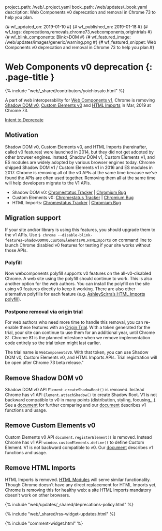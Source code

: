 project_path: /web/_project.yaml
book_path: /web/updates/_book.yaml
description: Web Components v0 deprecation and removal in Chrome 73 to help you plan.

{# wf_updated_on: 2019-01-10 #}
{# wf_published_on: 2019-01-18 #}
{# wf_tags: deprecations,removals,chrome73,webcomponents,origintrials #}
{# wf_blink_components: Blink>DOM #}
{# wf_featured_image: /web/updates/images/generic/warning.png #}
{# wf_featured_snippet: Web Components v0 deprecation and removal in Chrome 73 to help you plan.#}

# Web Components v0 deprecation {: .page-title }

{% include "web/_shared/contributors/yoichiosato.html" %}

A part of web interoperability for [Web Components v1](/web/updates/2017/01/webcomponents-org),
Chrome is removing
[Shadow DOM v0](https://www.html5rocks.com/en/tutorials/webcomponents/shadowdom/),
[Custom Elements v0](https://www.html5rocks.com/en/tutorials/webcomponents/customelements/)
 and [HTML Imports](https://www.html5rocks.com/en/tutorials/webcomponents/imports/)
  in Mar, 2019 at Chrome 73.

[Intent to Deprecate](https://groups.google.com/a/chromium.org/forum/#!msg/blink-dev/h-JwMiPUnuU/sl79aLoLBQAJ)


## Motivation

Shadow DOM v0, Custom Elements v0, and HTML Imports (hereinafter, called v0 features)
 were launched in 2014, but
they did not get adopted by other browser engines. Instead, Shadow DOM v1,
Custom Elements v1, and ES modules are widely adopted by various browser engines
today. Chrome shipped Shadow DOM v1 / Custom Elements v1 in 2016 and ES
modules in 2017.
Chrome is removing all of the v0 APIs at the same time because we've found the APIs are often used together. Removing them all at the same time will help developers migrate to the V1 APIs.

- Shadow DOM v0: [Chromestatus Tracker](https://www.chromestatus.com/feature/4507242028072960) &#124;
 [Chromium Bug](https://crbug.com/671907)
- Custom Elements v0: [Chromestatus Tracker](https://www.chromestatus.com/feature/4642138092470272)  &#124;
 [Chromium Bug](https://crbug.com/660759)
- HTML Imports: [Chromestatus Tracker](https://www.chromestatus.com/feature/4507242028072960)  &#124;
[Chromium Bug](https://crbug.com/766694)

## Migration support
If your site and/or library is using this features, you should upgrade them to
the v1 APIs.
Use `$ chrome --disable-blink-features=ShadowDOMV0,CustomElementsV0,HTMLImports`
on command line to launch Chrome disabled v0 features for testing if your site works without those APIs.

### Polyfill

Now webcomponents polyfill supports v0 features on the all-v0-disabled Chrome. A web site using the polyfill should continue to work.
This is also another option for the web authors.
You can install the polyfill on the site using v0 features directly to keep
it working.
There are also other alternative polyfills for each feature (e.g.
[AshleyScirra’s HTML Imports polyfill](https://github.com/AshleyScirra/html-imports-polyfill)).


### Postpone removal via origin trial

For web authors who need more time to handle this removal, you can re-enable
these features with an [Origin Trial](https://github.com/GoogleChrome/OriginTrials/blob/gh-pages/developer-guide.md).
With a token generated for the trial, your site can continue to use them for
an additional year, until Chrome 81.
Chrome 81 is the planned milestone when we remove implementation code entirely so
the trial token might last earlier.

The trial name is `WebComponentsV0`. With that token, you can use Shadow DOM v0,
Custom Elements v0, and HTML Imports APIs. Trial registration will be open
after Chrome 73 beta release."

## Remove Shadow DOM v0
Shadow DOM v0 API `Element.createShadowRoot()` is removed.
Instead Chrome has v1 API `Element.attachShadow()` to create Shadow Root.
V1 is not backward compatible to v0 in many points (distribution, styling, focusing,,,).
See a [document](https://hayato.io/2016/shadowdomv1/) for further comparing and
our [document](/web/fundamentals/web-components/shadowdom) describes v1 functions and usage.


## Remove Custom Elements v0
Custom Elements v0 API `document.registerElement()` is removed.
Instead Chrome has v1 API `window.customElements.define()` to define Custom Element.
V1 is not backward compatible to v0.
Our [document](/web/fundamentals/web-components/customelements) describes v1 functions and usage.


## Remove HTML Imports

HTML Imports is removed.
[HTML Modules](https://github.com/w3c/webcomponents/issues/645) will serve
similar functionality.
Though Chrome doesn't have any direct replacement for HTML Imports yet, Chrome is removing this for healthy web:
a site HTML Imports mandatory doesn't work on other browsers.

{% include "web/updates/_shared/deprecations-policy.html" %}

{% include "web/_shared/rss-widget-updates.html" %}

{% include "comment-widget.html" %}
